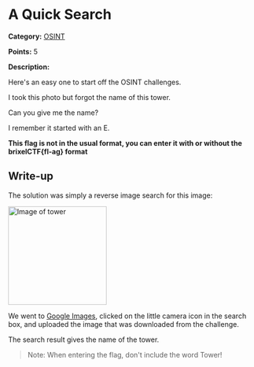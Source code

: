 # A Quick Search
**Category:** [OSINT](../README.md)

**Points:** 5

**Description:**

Here's an easy one to start off the OSINT challenges.

I took this photo but forgot the name of this tower.

Can you give me the name?

I remember it started with an E.

**This flag is not in the usual format, you can enter it with or without the brixelCTF{fl-ag} format**

## Write-up
The solution was simply a reverse image search for this image:

<image src="image.jpg" alt="Image of tower" width="200" />

We went to [Google Images](https://www.google.com/imghp), clicked on the little camera icon in the search box, and uploaded the image that was downloaded from the challenge.

The search result gives the name of the tower.

> Note: When entering the flag, don't include the word Tower!
